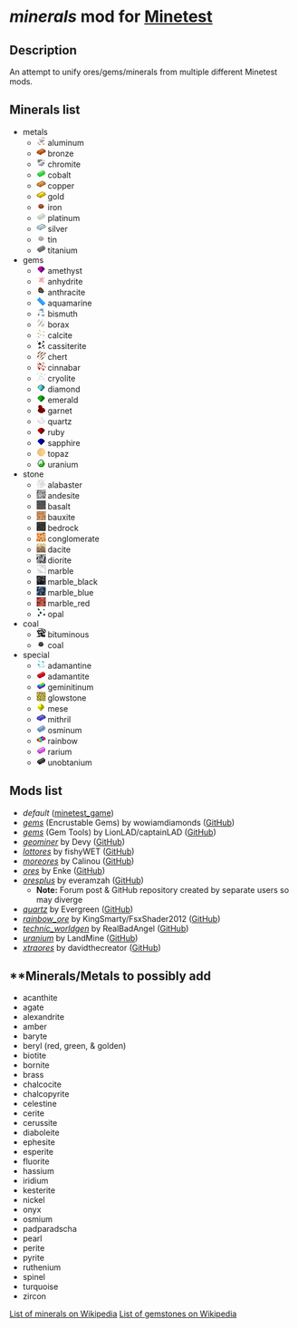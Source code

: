 # ***minerals*** mod for [Minetest][]


## **Description**

An attempt to unify ores/gems/minerals from multiple different Minetest mods.


## **Minerals list**

- metals
  - ![](textures/minerals_aluminum_ore.png) aluminum
  - ![](textures/minerals_bronze_ingot.png) bronze
  - ![](textures/minerals_chromite_ore.png) chromite
  - ![](textures/minerals_cobalt_ingot.png) cobalt
  - ![](textures/minerals_copper_ingot.png) copper
  - ![](textures/minerals_gold_ingot.png) gold
  - ![](textures/minerals_iron_raw.png) iron
  - ![](textures/minerals_platinum_ingot.png) platinum
  - ![](textures/minerals_silver_ingot.png) silver
  - ![](textures/minerals_tin_raw.png) tin
  - ![](textures/minerals_titanium_ingot.png) titanium
- gems
  - ![](textures/minerals_amethyst_gem.png) amethyst
  - ![](textures/minerals_anhydrite_ore.png) anhydrite
  - ![](textures/minerals_anthracite_raw.png) anthracite
  - ![](textures/minerals_aquamarine_gem.png) aquamarine
  - ![](textures/minerals_bismuth_ore.png) bismuth
  - ![](textures/minerals_borax_ore.png) borax
  - ![](textures/minerals_calcite_ore.png) calcite
  - ![](textures/minerals_cassiterite_ore.png) cassiterite
  - ![](textures/minerals_chert_ore.png) chert
  - ![](textures/minerals_cinnabar_ore.png) cinnabar
  - ![](textures/minerals_cryolite_ore.png) cryolite
  - ![](textures/minerals_diamond_gem.png) diamond
  - ![](textures/minerals_emerald_gem.png) emerald
  - ![](textures/minerals_garnet_gem.png) garnet
  - ![](textures/minerals_quartz_gem.png) quartz
  - ![](textures/minerals_ruby_gem.png) ruby
  - ![](textures/minerals_sapphire_gem.png) sapphire
  - ![](textures/minerals_topaz_gem.png) topaz
  - ![](textures/minerals_uranium_gem.png) uranium
- stone
  - ![](textures/minerals_alabaster_ore.png) alabaster
  - ![](textures/minerals_andesite_ore.png) andesite
  - ![](textures/minerals_basalt_ore.png) basalt
  - ![](textures/minerals_bauxite_ore.png) bauxite
  - ![](textures/minerals_bedrock_ore.png) bedrock
  - ![](textures/minerals_conglomerate_ore.png) conglomerate
  - ![](textures/minerals_dacite_ore.png) dacite
  - ![](textures/minerals_diorite_ore.png) diorite
  - ![](textures/minerals_marble_block_polished.png) marble
  - ![](textures/minerals_marble_black_ore.png) marble_black
  - ![](textures/minerals_marble_blue_ore.png) marble_blue
  - ![](textures/minerals_marble_red_ore.png) marble_red
  - ![](textures/minerals_opal_ore.png) opal
- coal
  - ![](textures/minerals_bituminous_ore.png) bituminous
  - ![](textures/minerals_coal_raw.png) coal
- special
  - ![](textures/minerals_adamantine_ore.png) adamantine
  - ![](textures/minerals_adamantite_ingot.png) adamantite
  - ![](textures/minerals_geminitinum_ingot.png) geminitinum
  - ![](textures/minerals_glowstone_ore.png) glowstone
  - ![](textures/minerals_mese_gem.png) mese
  - ![](textures/minerals_mithril_ingot.png) mithril
  - ![](textures/minerals_osminum_ingot.png) osminum
  - ![](textures/minerals_rainbow_ingot.png) rainbow
  - ![](textures/minerals_rarium_ingot.png) rarium
  - ![](textures/minerals_unobtanium_ingot.png) unobtanium


## **Mods list**

- *default* ([minetest_game][])
- *[gems][gems_encrustable]*  (Encrustable Gems) by wowiamdiamonds ([GitHub][gh.gems_encrustable])
- *[gems][gems_tools]*  (Gem Tools) by LionLAD/captainLAD ([GitHub][gh.gems_tools])
- *[geominer][]*  by Devy ([GitHub][gh.geominer])
- *[lottores][lott]*  by fishyWET ([GitHub][gh.lott])
- *[moreores][]*  by Calinou ([GitHub][gh.moreores])
- *[ores][]*  by Enke ([GitHub][gh.ores])
- *[oresplus][oresplus]*  by everamzah ([GitHub][gh.oresplus])
  - **Note:** Forum post & GitHub repository created by separate users so may diverge
- *[quartz][]*  by Evergreen ([GitHub][gh.quartz])
- *[rainbow_ore][]*  by KingSmarty/FsxShader2012 ([GitHub][gh.rainbow_ore])
- *[technic_worldgen][technic]*  by RealBadAngel ([GitHub][gh.technic])
- *[uranium][]*  by LandMine ([GitHub][gh.uranium])
- *[xtraores][]*  by davidthecreator ([GitHub][gh.xtraores])


## **Minerals/Metals to possibly add

- acanthite
- agate
- alexandrite
- amber
- baryte
- beryl (red, green, & golden)
- biotite
- bornite
- brass
- chalcocite
- chalcopyrite
- celestine
- cerite
- cerussite
- diaboleite
- ephesite
- esperite
- fluorite
- hassium
- iridium
- kesterite
- nickel
- onyx
- osmium
- padparadscha
- pearl
- perite
- pyrite
- ruthenium
- spinel
- turquoise
- zircon

[List of minerals on Wikipedia](https://en.wikipedia.org/wiki/List_of_minerals)
[List of gemstones on Wikipedia](https://en.wikipedia.org/wiki/List_of_minerals)


[Minetest]: http://www.minetest.net/

[gems_encrustable]: https://forum.minetest.net/viewtopic.php?t=2596
[gems_tools]: https://forum.minetest.net/viewtopic.php?t=4294
[geominer]: https://forum.minetest.net/viewtopic.php?t=17771
[lott]: https://forum.minetest.net/viewtopic.php?t=5578
[minetest_game]: https://github.com/minetest/minetest_game
[moreores]: https://forum.minetest.net/viewtopic.php?t=549
[ores]: http://forum.freeminer.org/threads/ores-mod-wip-0-8-ores.98/
[oresplus]: https://forum.minetest.net/viewtopic.php?t=13120
[quartz]: https://forum.minetest.net/viewtopic.php?t=5682
[rainbow_ore]: https://forum.minetest.net/viewtopic.php?t=13519
[technic]: https://forum.minetest.net/viewtopic.php?t=2538
[uranium]: https://forum.minetest.net/viewtopic.php?t=2234
[xtraores]: https://forum.minetest.net/viewtopic.php?t=12798

[gh.gems_encrustable]: https://github.com/wowiamdiamonds/gems
[gh.gems_tools]: https://github.com/captainLAD/gems
[gh.geominer]: https://github.com/CoderForTheBetter/geominer
[gh.lott]: https://github.com/minetest-LOTR/Lord-of-the-Test
[gh.moreores]: https://github.com/minetest-mods/moreores
[gh.ores]: https://github.com/Nullsrc/Ores
[gh.oresplus]: https://github.com/taikedz/everamzah-oresplus
[gh.quartz]: https://github.com/minetest-mods/quartz
[gh.rainbow_ore]: https://github.com/FsxShader2012/rainbow_ore
[gh.technic]: https://github.com/minetest-mods/technic
[gh.uranium]: https://github.com/AntumMT/mtmod-uranium
[gh.xtraores]: https://github.com/AntumMT/mtmp-xtraores
